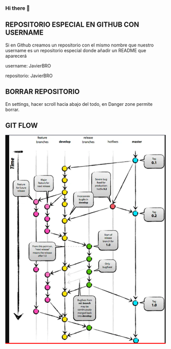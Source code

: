 ### Hi there 👋

<!--
**JavierBRO/JavierBRO** is a ✨ _special_ ✨ repository because its `README.md` (this file) appears on your GitHub profile.

Here are some ideas to get you started:

- 🔭 I’m currently working on ...
- 🌱 I’m currently learning ...
- 👯 I’m looking to collaborate on ...
- 🤔 I’m looking for help with ...
- 💬 Ask me about ...
- 📫 How to reach me: ...
- 😄 Pronouns: ...
- ⚡ Fun fact: ...
-->


## REPOSITORIO ESPECIAL EN GITHUB CON USERNAME

Si en Github creamos un repositorio con el mismo nombre que nuestro username es un repositorio especial donde añadir un README que aparecerá

username: JavierBRO

repositorio: JavierBRO

##  BORRAR REPOSITORIO

En settings, hacer scroll hacia abajo del todo, en Danger zone permite borrar.


## GIT FLOW

![Modelo Git Glow](image.png)